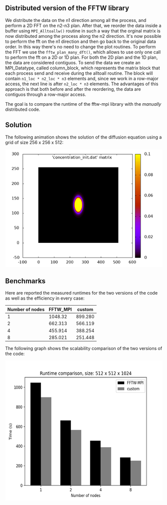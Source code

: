 ## Distributed version of the FFTW library

We distribute the data on the n1 direction among all the process, and perform a 2D FFT on the n2-n3 plan. After that, we reorder the data inside a buffer using `MPI_Alltoallw()` routine in such a way that the orginal matrix is now distributed among the process along the n2 direction. It's now possible to perform the fft on the n1 direction and then go back to the original data order. In this way there's no need to change the plot routines.
To perform the FFT we use the `fftw_plan_many_dft()`, which allows to use only one call to perform the fft on a 2D or 1D plan. For both the 2D plan and the 1D plan, the data are considered contiguos.
To send the data we create an MPI_Datatype, called column_block, which represents the matrix block that each process send and receive during the alltoall routine. The block will contain `n1_loc * n2_loc * n3` elements and, since we work in a row-major access, the next line is after `n2_loc * n3` elements. The advantages of this approach is that both before and after the reordering, the data are contiguos through a row-major access.

The goal is to compare the runtime of the fftw-mpi library with the *manually* distributed code.

## Solution

The following animation shows the solution of the diffusion equation using a grid of size 256 x 256 x 512:

![Alt Text](animate.gif)

## Benchmarks

Here are reported the measured runtimes for the two versions of the code as well as the efficiency in every case:

| Number of nodes | FFTW_MPI | custom |
| -------------- | -------------- | -------------- |
| 1 | 1048.32 | 899.280 |
| 2 | 662.313 | 566.119 |
| 4 | 455.914 | 388.254 |
| 8 | 285.021 | 251.448 |


The following graph shows the scalability comparison of the two versions of the code:

<img src="Comparison_FFTW.png" alt="Image Description" width="600" height="450">


